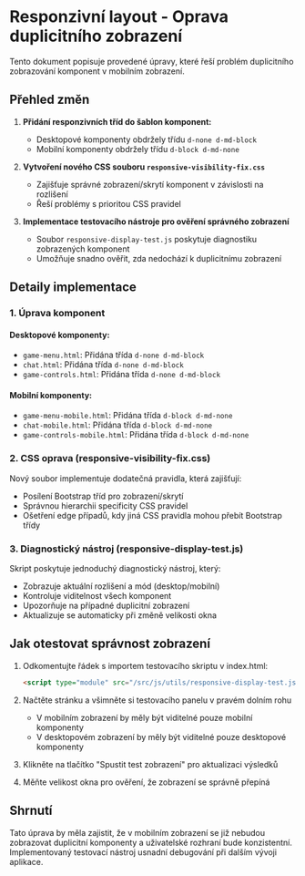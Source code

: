 # Responzivní layout - Oprava duplicitního zobrazení 

Tento dokument popisuje provedené úpravy, které řeší problém duplicitního zobrazování komponent v mobilním zobrazení.

## Přehled změn

1. **Přidání responzivních tříd do šablon komponent:**
   - Desktopové komponenty obdržely třídu `d-none d-md-block`
   - Mobilní komponenty obdržely třídu `d-block d-md-none`

2. **Vytvoření nového CSS souboru `responsive-visibility-fix.css`**
   - Zajišťuje správné zobrazení/skrytí komponent v závislosti na rozlišení
   - Řeší problémy s prioritou CSS pravidel

3. **Implementace testovacího nástroje pro ověření správného zobrazení**
   - Soubor `responsive-display-test.js` poskytuje diagnostiku zobrazených komponent
   - Umožňuje snadno ověřit, zda nedochází k duplicitnímu zobrazení

## Detaily implementace

### 1. Úprava komponent

#### Desktopové komponenty:
- `game-menu.html`: Přidána třída `d-none d-md-block`
- `chat.html`: Přidána třída `d-none d-md-block`
- `game-controls.html`: Přidána třída `d-none d-md-block`

#### Mobilní komponenty:
- `game-menu-mobile.html`: Přidána třída `d-block d-md-none`
- `chat-mobile.html`: Přidána třída `d-block d-md-none`
- `game-controls-mobile.html`: Přidána třída `d-block d-md-none`

### 2. CSS oprava (responsive-visibility-fix.css)

Nový soubor implementuje dodatečná pravidla, která zajišťují:
- Posílení Bootstrap tříd pro zobrazení/skrytí
- Správnou hierarchii specificity CSS pravidel
- Ošetření edge případů, kdy jiná CSS pravidla mohou přebít Bootstrap třídy

### 3. Diagnostický nástroj (responsive-display-test.js)

Skript poskytuje jednoduchý diagnostický nástroj, který:
- Zobrazuje aktuální rozlišení a mód (desktop/mobilní)
- Kontroluje viditelnost všech komponent
- Upozorňuje na případné duplicitní zobrazení
- Aktualizuje se automaticky při změně velikosti okna

## Jak otestovat správnost zobrazení

1. Odkomentujte řádek s importem testovacího skriptu v index.html:
   ```html
   <script type="module" src="/src/js/utils/responsive-display-test.js"></script>
   ```

2. Načtěte stránku a všimněte si testovacího panelu v pravém dolním rohu
   - V mobilním zobrazení by měly být viditelné pouze mobilní komponenty
   - V desktopovém zobrazení by měly být viditelné pouze desktopové komponenty

3. Klikněte na tlačítko "Spustit test zobrazení" pro aktualizaci výsledků

4. Měňte velikost okna pro ověření, že zobrazení se správně přepíná

## Shrnutí

Tato úprava by měla zajistit, že v mobilním zobrazení se již nebudou zobrazovat duplicitní komponenty a uživatelské rozhraní bude konzistentní. Implementovaný testovací nástroj usnadní debugování při dalším vývoji aplikace.
